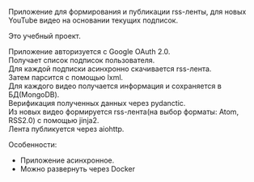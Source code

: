 Приложение для формирования и публикации rss-ленты, для новых YouTube видео на основании текущих подписок.

Это учебный проект.

Приложение авторизуется с Google OAuth 2.0.  
Получает список подписок пользователя.  
Для каждой подписки асинхронно скачивается rss-лента.  
Затем парсится с помощью lxml.  
Для каждого видео получается информация и сохраняется в БД(MongoDB).  
Верификация полученных данных через pydanctic.  
Из новых видео формируется rss-лента(на выбор форматы: Atom, RSS2.0) с помощью 
jinja2.  
Лента публикуется через aiohttp.  

Особенности:
 - Приложение асинхронное.
 - Можно развернуть через Docker
